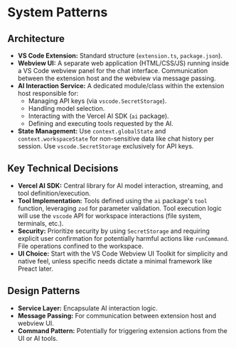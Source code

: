 # System Patterns

## Architecture
- **VS Code Extension:** Standard structure (`extension.ts`, `package.json`).
- **Webview UI:** A separate web application (HTML/CSS/JS) running inside a VS Code webview panel for the chat interface. Communication between the extension host and the webview via message passing.
- **AI Interaction Service:** A dedicated module/class within the extension host responsible for:
    - Managing API keys (via `vscode.SecretStorage`).
    - Handling model selection.
    - Interacting with the Vercel AI SDK (`ai` package).
    - Defining and executing tools requested by the AI.
- **State Management:** Use `context.globalState` and `context.workspaceState` for non-sensitive data like chat history per session. Use `vscode.SecretStorage` exclusively for API keys.

## Key Technical Decisions
- **Vercel AI SDK:** Central library for AI model interaction, streaming, and tool definition/execution.
- **Tool Implementation:** Tools defined using the `ai` package's `tool` function, leveraging `zod` for parameter validation. Tool execution logic will use the `vscode` API for workspace interactions (file system, terminals, etc.).
- **Security:** Prioritize security by using `SecretStorage` and requiring explicit user confirmation for potentially harmful actions like `runCommand`. File operations confined to the workspace.
- **UI Choice:** Start with the VS Code Webview UI Toolkit for simplicity and native feel, unless specific needs dictate a minimal framework like Preact later.

## Design Patterns
- **Service Layer:** Encapsulate AI interaction logic.
- **Message Passing:** For communication between extension host and webview UI.
- **Command Pattern:** Potentially for triggering extension actions from the UI or AI tools.
